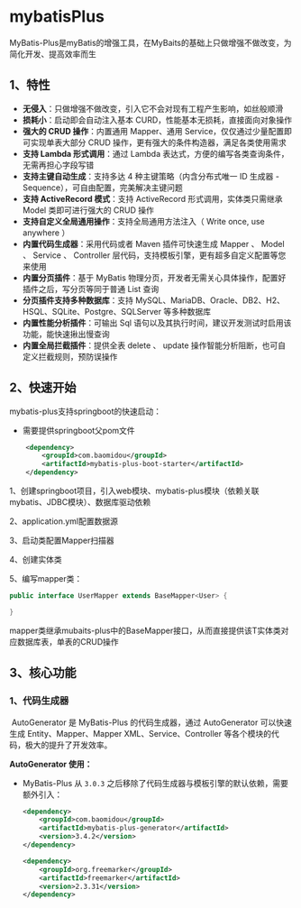 # mybatisPlus

MyBatis-Plus是myBatis的增强工具，在MyBaits的基础上只做增强不做改变，为简化开发、提高效率而生

## 1、特性

- **无侵入**：只做增强不做改变，引入它不会对现有工程产生影响，如丝般顺滑
- **损耗小**：启动即会自动注入基本 CURD，性能基本无损耗，直接面向对象操作
- **强大的 CRUD 操作**：内置通用 Mapper、通用 Service，仅仅通过少量配置即可实现单表大部分 CRUD 操作，更有强大的条件构造器，满足各类使用需求
- **支持 Lambda 形式调用**：通过 Lambda 表达式，方便的编写各类查询条件，无需再担心字段写错
- **支持主键自动生成**：支持多达 4 种主键策略（内含分布式唯一 ID 生成器 - Sequence），可自由配置，完美解决主键问题
- **支持 ActiveRecord 模式**：支持 ActiveRecord 形式调用，实体类只需继承 Model 类即可进行强大的 CRUD 操作
- **支持自定义全局通用操作**：支持全局通用方法注入（ Write once, use anywhere ）
- **内置代码生成器**：采用代码或者 Maven 插件可快速生成 Mapper 、 Model 、 Service 、 Controller 层代码，支持模板引擎，更有超多自定义配置等您来使用
- **内置分页插件**：基于 MyBatis 物理分页，开发者无需关心具体操作，配置好插件之后，写分页等同于普通 List 查询
- **分页插件支持多种数据库**：支持 MySQL、MariaDB、Oracle、DB2、H2、HSQL、SQLite、Postgre、SQLServer 等多种数据库
- **内置性能分析插件**：可输出 Sql 语句以及其执行时间，建议开发测试时启用该功能，能快速揪出慢查询
- **内置全局拦截插件**：提供全表 delete 、 update 操作智能分析阻断，也可自定义拦截规则，预防误操作

## 2、快速开始

mybatis-plus支持springboot的快速启动：

- 需要提供springboot父pom文件

```xml
    <dependency>
        <groupId>com.baomidou</groupId>
        <artifactId>mybatis-plus-boot-starter</artifactId>
    </dependency>
```

1、创建springboot项目，引入web模块、mybatis-plus模块（依赖关联mybatis、JDBC模块）、数据库驱动依赖

2、application.yml配置数据源

3、启动类配置Mapper扫描器

4、创建实体类

5、编写mapper类：

```java
public interface UserMapper extends BaseMapper<User> {

}
```

mapper类继承mubaits-plus中的BaseMapper<T>接口，从而直接提供该T实体类对应数据库表，单表的CRUD操作

## 3、核心功能

### 1、代码生成器

​	AutoGenerator 是 MyBatis-Plus 的代码生成器，通过 AutoGenerator 可以快速生成 Entity、Mapper、Mapper XML、Service、Controller 等各个模块的代码，极大的提升了开发效率。

**AutoGenerator 使用：**

- MyBatis-Plus 从 `3.0.3` 之后移除了代码生成器与模板引擎的默认依赖，需要额外引入：

  ```xml
  <dependency>
      <groupId>com.baomidou</groupId>
      <artifactId>mybatis-plus-generator</artifactId>
      <version>3.4.2</version>
  </dependency>
  
  <dependency>
      <groupId>org.freemarker</groupId>
      <artifactId>freemarker</artifactId>
      <version>2.3.31</version>
  </dependency>
  ```

  